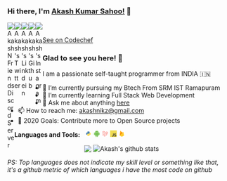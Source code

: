 ### Hi there, I'm [Akash Kumar Sahoo!](https://akashfit2max.github.io/personal-cv/) 👋
<a href="https://discord.com/channels/@me">
  <img align="left" alt="Akash N Friends Discord Server" width="16px" src="https://cdn.jsdelivr.net/npm/simple-icons@v3/icons/discord.svg" />
</a>
<a href="https://twitter.com/AkashKu73624735">
  <img align="left" alt="Akash's Twitter" width="16px" src="https://cdn.jsdelivr.net/npm/simple-icons@v3/icons/twitter.svg" />
</a>
<a href="https://www.linkedin.com/in/akash-kumar-sahoo-8b5348188/">
  <img align="left" alt="Akash's Linkdein" width="16px" src="https://cdn.jsdelivr.net/npm/simple-icons@v3/icons/linkedin.svg" />
</a>
<a href="https://github.com/akashfit2max">
  <img align="left" alt="Akash's Github" width="16px" src="https://cdn.jsdelivr.net/npm/simple-icons@v3/icons/github.svg" />
</a>
<a href="https://www.instagram.com/akash_k.u.m.a.r/">
  <img align="left" alt="Akash's Instagram" width="16px" src="https://cdn.jsdelivr.net/npm/simple-icons@v3/icons/instagram.svg" />
</a>
<br />

[See on Codechef](https://www.codechef.com/users/akash_kumar123)

### Glad to see you here! 🤩 &nbsp;

I am a passionate self-taught programmer from INDIA 🇮🇳
- 🔭 I’m currently pursuing my Btech From SRM IST Ramapuram
- 🌱 I’m currently learning Full Stack Web Development
- 💬 Ask me about anything [here](https://discord.com/channels/@me)
- 📫 How to reach me: akashnikz@gmail.com <br>
- 🥅 2020 Goals: Contribute more to Open Source projects

**Languages and Tools:** &nbsp;
<code><img height="15" src="https://raw.githubusercontent.com/github/explore/80688e429a7d4ef2fca1e82350fe8e3517d3494d/topics/python/python.png"></code>
<code><img height="15" src="https://raw.githubusercontent.com/github/explore/80688e429a7d4ef2fca1e82350fe8e3517d3494d/topics/android/android.png"></code>
<code><img height="15" src="https://raw.githubusercontent.com/github/explore/56a826d05cf762b2b50ecbe7d492a839b04f3fbf/topics/laravel/laravel.png"></code>
<code><img height="15" src="https://raw.githubusercontent.com/github/explore/80688e429a7d4ef2fca1e82350fe8e3517d3494d/topics/javascript/javascript.png"></code>
<code><img height="15" src="https://raw.githubusercontent.com/github/explore/80688e429a7d4ef2fca1e82350fe8e3517d3494d/topics/firebase/firebase.png"></code>

<p align="center">
  <img align="center" src="https://github-readme-stats.vercel.app/api/top-langs/?username=akashfit2max&theme=radical&hide_langs_below=1&layout=compact" />
  <img align="center" src="https://github-readme-stats.vercel.app/api?username=akashfit2max&show_icons=true&theme=radical&line_height=21" alt="Akash's github stats"/>
</p>

*PS: Top languages does not indicate my skill level or something like that, it's a github metric of which languages i have the most code on github*

<br />
